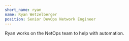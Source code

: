 ```yaml
---
short_name: ryan
name: Ryan Wetzelberger
position: Senior DevOps Network Engineer
---
```

Ryan works on the NetOps team to help with automation.